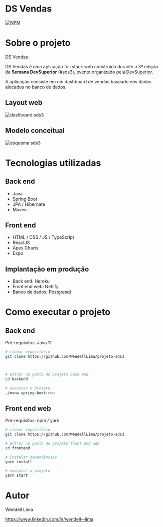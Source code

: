 # DS Vendas
[![NPM](https://img.shields.io/npm/l/react)](https://github.com/WendellLima/projeto-sds3/blob/master/LICENSE) 



# Sobre o projeto

[DS Vendas](https://609714a3ed0a23000759e031--wendelllima-dsvendas.netlify.app "Site")

DS Vendas é uma aplicação full stack web construída durante a 3ª edição da **Semana DevSuperior** (#sds3), evento organizado pela [DevSuperior](https://devsuperior.com "Site da DevSuperior").

A aplicação consiste em um dashboard de vendas baseado nos dados alocados no banco de dados.



## Layout web
![dashboard sds3](https://user-images.githubusercontent.com/43830716/129507372-0c6f4fb0-6461-4697-a1e1-b3f2c8015d64.PNG)

## Modelo conceitual

![esquema sds3](https://user-images.githubusercontent.com/43830716/129507309-291b91ea-d64e-45ec-a88a-a8b5ef4f3a2a.PNG)


# Tecnologias utilizadas
## Back end
- Java
- Spring Boot
- JPA / Hibernate
- Maven
## Front end
- HTML / CSS / JS / TypeScript
- ReactJS
- Apex Charts
- Expo
## Implantação em produção
- Back end: Heroku
- Front end web: Netlify
- Banco de dados: Postgresql

# Como executar o projeto

## Back end
Pré-requisitos: Java 11

```bash
# clonar repositório
git clone https://github.com/WendellLima/projeto-sds3



# entrar na pasta do projeto back end
cd backend

# executar o projeto
./mvnw spring-boot:run
```

## Front end web
Pré-requisitos: npm / yarn

```bash
# clonar repositório
git clone https://github.com/WendellLima/projeto-sds3

# entrar na pasta do projeto front end web
cd frontend

# instalar dependências
yarn install

# executar o projeto
yarn start
```

# Autor

Wendell Lima

https://www.linkedin.com/in/wendell--lima

